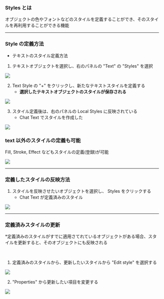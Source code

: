 ### Styles とは

オブジェクトの色やフォントなどのスタイルを定義することができ、そのスタイルを再利用することができる機能

---

### Style の定義方法

- テキストのスタイル定義方法

1. テキストオブジェクトを選択し、右のパネルの "Text" の "Styles" を選択

<img src="./img/Styles1.png" />

<br>

2. Text Style の "+" をクリックし、新たなテキストスタイルを定義する
    - **選択したテキストオブジェクトのスタイルが保存される**

<img src="./img/Styles2.png" />

<br>

3. スタイル定義後は、右のパネルの Local Styles に反映されている
    - Chat Text でスタイルを作成した
<img src="./img/Styles3.png" />

<br>

### text 以外のスタイルの定義も可能

Fill, Stroke, Effect などもスタイルの定義(登録)が可能

<img src="./img/Styles5.png" />

---

### 定義したスタイルの反映方法


1. スタイルを反映させたいオブジェクトを選択し、 Styles をクリックする
    - Chat Text が定義済みのスタイル
<img src="./img/Styles4.png" />

---

### 定義済みスタイルの更新

*定義済みのスタイルがすでに適用さてれているオブジェクトがある場合、スタイルを更新すると、そのオブジェクトにも反映される

<br>

1. 定義済みのスタイルから、更新したいスタイルから "Edit style" を選択する

<img src="./img/Styles6.png" />

<br>

2. "Properties" から更新したい項目を変更する

<img src="./img/Styles7.png" />




